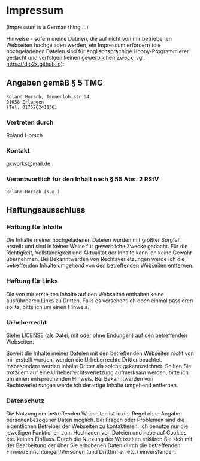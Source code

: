 # Impressum

(Impressum is a German thing ...)

Hinweise - sofern meine Dateien, die auf nicht von mir betriebenen Webseiten hochgeladen werden, ein Impressum erfordern (die hochgeladenen Dateien sind für englischsprachige Hobby-Programmierer gedacht und verfolgen keinen gewerblichen Zweck, vgl. https://dib2x.github.io):

## Angaben gemäß § 5 TMG

```
Roland Horsch, Tennenloh.str.54
91058 Erlangen
(Tel. 017626241136)
```

### Vertreten durch
Roland Horsch

### Kontakt
gxworks@mail.de

### Verantwortlich für den Inhalt nach § 55 Abs. 2 RStV
```
Roland Horsch (s.o.)
```

## Haftungsausschluss

### Haftung für Inhalte

Die Inhalte meiner hochgeladenen Dateien wurden mit größter Sorgfalt erstellt und sind in keiner Weise für gewerbliche Zwecke gedacht. Für die Richtigkeit, Vollständigkeit und Aktualität der Inhalte kann ich keine Gewähr übernehmen. Bei Bekanntwerden von Rechtsverletzungen werde ich die betreffenden Inhalte umgehend von den betreffenden Webseiten entfernen.

### Haftung für Links

Die von mir erstellten Inhalte auf den Webseiten enthalten keine ausführbaren Links zu Dritten. Falls es versehentlich doch einmal passieren sollte, bitte ich um einen Hinweis.

### Urheberrecht

Siehe LICENSE (als Datei, mit oder ohne Endungen) auf den betreffenden Webseiten.

Soweit die Inhalte meiner Dateien mit den betreffenden Webseiten nicht von mir erstellt wurden, werden die Urheberrechte Dritter beachtet. Insbesondere werden Inhalte Dritter als solche gekennzeichnet. Sollten Sie trotzdem auf eine Urheberrechtsverletzung aufmerksam werden, bitte ich um einen entsprechenden Hinweis. Bei Bekanntwerden von Rechtsverletzungen werde ich derartige Inhalte umgehend entfernen.

### Datenschutz

Die Nutzung der betreffenden Webseiten ist in der Regel ohne Angabe personenbezogener Daten möglich. Bei Fragen oder Problemen sind die eigentlichen Betreiber der Webseiten zu kontaktieren. Ich benutze nur die jeweiligen Funktionen zum Hochladen von Dateien und habe auf Cookies etc. keinen Einfluss. Durch die Nutzung der Webseiten erklären Sie sich mit der Bearbeitung der über Sie erhobenen Daten durch die betreffenden Firmen/Einrichtungen/Personen (und Drittfirmen etc.) einverstanden.
